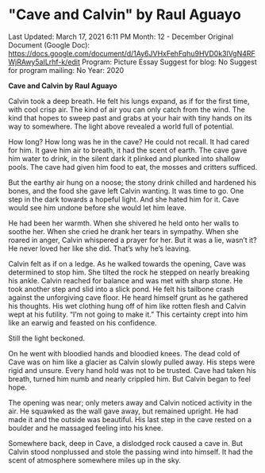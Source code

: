 # "Cave and Calvin" by Raul Aguayo

Last Updated: March 17, 2021 6:11 PM
Month: 12 - December
Original Document (Google Doc): https://docs.google.com/document/d/1Ay6JVHxFehFqhu9HVD0k3lVgN4RFWjRAwy5aILrhf-k/edit
Program: Picture Essay
Suggest for blog: No
Suggest for program mailing: No
Year: 2020

**Cave and Calvin by Raul Aguayo**

Calvin took a deep breath. He felt his lungs expand, as if for the first time, with cool crisp air. The kind of air you can only catch from the wind. The kind that hopes to sweep past and grabs at your hair with tiny hands on its way to somewhere. The light above revealed a world full of potential.

How long? How long was he in the cave? He could not recall. It had cared for him. It gave him air to breath, it had the scent of earth. The cave gave him water to drink, in the silent dark it plinked and plunked into shallow pools. The cave had given him food to eat, the mosses and critters sufficed.

But the earthy air hung on a noose; the stony drink chilled and hardened his bones, and the food she gave left Calvin wanting. It was time to go. One step in the dark towards a hopeful light. And she hated him for it. Cave would see him undone before she would let him leave.

He had been her warmth. When she shivered he held onto her walls to soothe her. When she cried he drank her tears in sympathy. When she roared in anger, Calvin whispered a prayer for her. But it was a lie, wasn’t it? He never loved her like she did. That’s why he’s leaving.

Calvin felt as if on a ledge. As he walked towards the opening, Cave was determined to stop him. She tilted the rock he stepped on nearly breaking his ankle. Calvin reached for balance and was met with sharp stone. He took another step and slid into a slick pond. He felt his tailbone crash against the unforgiving cave floor. He heard himself grunt as he gathered his thoughts. His wet clothing hung off of him like rotten flesh and Calvin wept at his futility. “I’m not going to make it.” This certainty crept into him like an earwig and feasted on his confidence.

Still the light beckoned.

On he went with bloodied hands and bloodied knees. The dead cold of Cave was on him like a glacier as Calvin slowly pulled away. His steps were rigid and unsure. Every hand hold was not to be trusted. Cave had taken his breath, turned him numb and nearly crippled him. But Calvin began to feel hope.

The opening was near; only meters away and Calvin noticed activity in the air. He squawked as the wall gave away, but remained upright. He had made it and the outside was beautiful. His last step in the cave rested on a boulder and he massaged feeling into his knee.

Somewhere back, deep in Cave, a dislodged rock caused a cave in. But Calvin stood nonplussed and stole the passing wind into himself. It had the scent of atmosphere somewhere miles up in the sky.